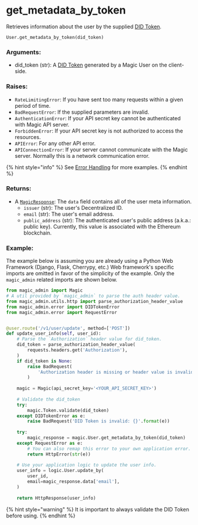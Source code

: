 # get\_metadata\_by\_token

Retrieves information about the user by the supplied [DID Token](../../../../../decentralized-id.md).

```text
User.get_metadata_by_token(did_token)
```

### Arguments:

* did\_token \(str\): A [DID Token](../../../../../decentralized-id.md) generated by a Magic User on the client-side.

### Raises:

* `RateLimitingError`: If you have sent too many requests within a given period of time.
* `BadRequestError`: If the supplied parameters are invalid.
* `AuthenticationError`: If your API secret key cannot be authenticated with Magic API server.
* `ForbiddenError`:  If your API secret key is not authorized to access the resources.
* `APIError`: For any other API error.
* `APIConnectionError`: If your server cannot communicate with the Magic server. Normally this is a network communication error.

{% hint style="info" %}
See [Error Handling](../../python-response-and-error-handling.md) for more examples.
{% endhint %}

### Returns:

* A [`MagicResponse`](../../python-response-and-error-handling.md#magicresponse): The `data` field contains all of the user meta information.
  * `issuer` \(str\): The user's Decentralized ID.
  * `email` \(str\): The user's email address.
  * `public_address` \(str\): The authenticated user's public address \(a.k.a.: public key\). Currently, this value is associated with the Ethereum blockchain.

### Example:

The example below is assuming you are already using a Python Web Framework \(Django, Flask, Cherrypy, etc.\)  Web framework's specific imports are omitted in favor of the simplicity of the example. Only the `magic_admin` related imports are shown below.

```python
from magic_admin import Magic
# A util provided by `magic_admin` to parse the auth header value.
from magic_admin.utils.http import parse_authorization_header_value
from magic_admin.error import DIDTokenError
from magic_admin.error import RequestError


@user.route('/v1/user/update', method=['POST'])
def update_user_info(self, user_id):
    # Parse the `Authorization` header value for did_token.
    did_token = parse_authorization_header_value(
        requests.headers.get('Authorization'),
    )
    if did_token is None:
        raise BadRequest(
            'Authorization header is missing or header value is invalid',
        )
    
    magic = Magic(api_secret_key='<YOUR_API_SECRET_KEY>')
    
    # Validate the did_token
    try:
        magic.Token.validate(did_token)
    except DIDTokenError as e:
        raise BadRequest('DID Token is invalid: {}'.format(e))
    
    try:
        magic_response = magic.User.get_metadata_by_token(did_token)
    except RequestError as e:
        # You can also remap this error to your own application error.
        return HttpError(str(e))
    
    # Use your application logic to update the user info.
    user_info = logic.User.update_by(
        user_id,
        email=magic_response.data['email'],
    )
    
    return HttpResponse(user_info)
```

{% hint style="warning" %}
It is important to always validate the DID Token before using.
{% endhint %}

